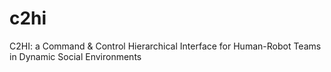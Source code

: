 # c2hi
C2HI: a Command &amp; Control Hierarchical Interface for Human-Robot Teams in Dynamic Social Environments
